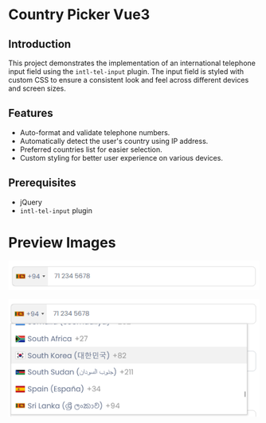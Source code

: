 # Country Picker Vue3


## Introduction
This project demonstrates the implementation of an international telephone input field using the `intl-tel-input` plugin. The input field is styled with custom CSS to ensure a consistent look and feel across different devices and screen sizes.

## Features
- Auto-format and validate telephone numbers.
- Automatically detect the user's country using IP address.
- Preferred countries list for easier selection.
- Custom styling for better user experience on various devices.

## Prerequisites
- jQuery
- `intl-tel-input` plugin


# Preview Images

![Sample Input Field](https://github.com/AroshaRavishan/Country-Picker-Vue/raw/main/Input%20Field.png)

![Sample Preview](https://github.com/AroshaRavishan/Country-Picker-Vue/raw/main/Sample%20Preview.png)
